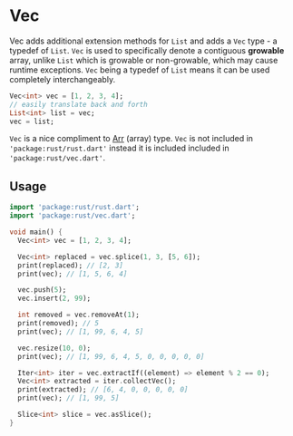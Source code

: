 # Vec

Vec adds additional extension methods for `List` and adds a `Vec` type - a typedef of `List`. 
`Vec` is used to specifically denote a contiguous **growable** array,
unlike `List` which is growable or non-growable, which may cause runtime exceptions. `Vec` being a typedef of 
`List` means it can be used completely interchangeably.
```dart
Vec<int> vec = [1, 2, 3, 4];
// easily translate back and forth
List<int> list = vec;
vec = list;
```
`Vec` is a nice compliment to [Arr](../array/array.md) (array) type. `Vec` is not included in 
`'package:rust/rust.dart'` instead it is included included in `'package:rust/vec.dart'`.

## Usage

```dart
import 'package:rust/rust.dart';
import 'package:rust/vec.dart';

void main() {
  Vec<int> vec = [1, 2, 3, 4];

  Vec<int> replaced = vec.splice(1, 3, [5, 6]);
  print(replaced); // [2, 3]
  print(vec); // [1, 5, 6, 4]

  vec.push(5);
  vec.insert(2, 99);

  int removed = vec.removeAt(1);
  print(removed); // 5
  print(vec); // [1, 99, 6, 4, 5]

  vec.resize(10, 0);
  print(vec); // [1, 99, 6, 4, 5, 0, 0, 0, 0, 0]

  Iter<int> iter = vec.extractIf((element) => element % 2 == 0);
  Vec<int> extracted = iter.collectVec();
  print(extracted); // [6, 4, 0, 0, 0, 0, 0]
  print(vec); // [1, 99, 5]

  Slice<int> slice = vec.asSlice();
}
```